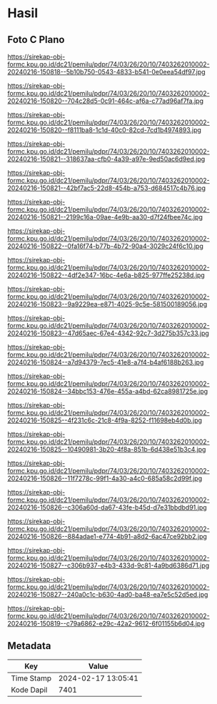 # Hasil

## Foto C Plano

https://sirekap-obj-formc.kpu.go.id/dc21/pemilu/pdpr/74/03/26/20/10/7403262010002-20240216-150818--5b10b750-0543-4833-b541-0e0eea54df97.jpg

https://sirekap-obj-formc.kpu.go.id/dc21/pemilu/pdpr/74/03/26/20/10/7403262010002-20240216-150820--704c28d5-0c91-464c-af6a-c77ad96af7fa.jpg

https://sirekap-obj-formc.kpu.go.id/dc21/pemilu/pdpr/74/03/26/20/10/7403262010002-20240216-150820--f8111ba8-1c1d-40c0-82cd-7cd1b4974893.jpg

https://sirekap-obj-formc.kpu.go.id/dc21/pemilu/pdpr/74/03/26/20/10/7403262010002-20240216-150821--318637aa-cfb0-4a39-a97e-9ed50ac6d9ed.jpg

https://sirekap-obj-formc.kpu.go.id/dc21/pemilu/pdpr/74/03/26/20/10/7403262010002-20240216-150821--42bf7ac5-22d8-454b-a753-d684517c4b76.jpg

https://sirekap-obj-formc.kpu.go.id/dc21/pemilu/pdpr/74/03/26/20/10/7403262010002-20240216-150821--2199c16a-09ae-4e9b-aa30-d7f24fbee74c.jpg

https://sirekap-obj-formc.kpu.go.id/dc21/pemilu/pdpr/74/03/26/20/10/7403262010002-20240216-150822--0fa16f74-b77b-4b72-90a4-3029c24f6c10.jpg

https://sirekap-obj-formc.kpu.go.id/dc21/pemilu/pdpr/74/03/26/20/10/7403262010002-20240216-150822--4df2e347-16bc-4e6a-b825-977ffe25238d.jpg

https://sirekap-obj-formc.kpu.go.id/dc21/pemilu/pdpr/74/03/26/20/10/7403262010002-20240216-150823--9a9229ea-e871-4025-9c5e-581500189056.jpg

https://sirekap-obj-formc.kpu.go.id/dc21/pemilu/pdpr/74/03/26/20/10/7403262010002-20240216-150823--47d65aec-67e4-4342-92c7-3d275b357c33.jpg

https://sirekap-obj-formc.kpu.go.id/dc21/pemilu/pdpr/74/03/26/20/10/7403262010002-20240216-150824--a7d94379-7ec5-41e8-a7f4-b4af6188b263.jpg

https://sirekap-obj-formc.kpu.go.id/dc21/pemilu/pdpr/74/03/26/20/10/7403262010002-20240216-150824--34bbc153-476e-455a-a4bd-62ca8981725e.jpg

https://sirekap-obj-formc.kpu.go.id/dc21/pemilu/pdpr/74/03/26/20/10/7403262010002-20240216-150825--4f231c6c-21c8-4f9a-8252-f11698eb4d0b.jpg

https://sirekap-obj-formc.kpu.go.id/dc21/pemilu/pdpr/74/03/26/20/10/7403262010002-20240216-150825--10490981-3b20-4f8a-851b-6d438e51b3c4.jpg

https://sirekap-obj-formc.kpu.go.id/dc21/pemilu/pdpr/74/03/26/20/10/7403262010002-20240216-150826--11f7278c-99f1-4a30-a4c0-685a58c2d99f.jpg

https://sirekap-obj-formc.kpu.go.id/dc21/pemilu/pdpr/74/03/26/20/10/7403262010002-20240216-150826--c306a60d-da67-43fe-b45d-d7e31bbdbd91.jpg

https://sirekap-obj-formc.kpu.go.id/dc21/pemilu/pdpr/74/03/26/20/10/7403262010002-20240216-150826--884adae1-e774-4b91-a8d2-6ac47ce92bb2.jpg

https://sirekap-obj-formc.kpu.go.id/dc21/pemilu/pdpr/74/03/26/20/10/7403262010002-20240216-150827--c306b937-e4b3-433d-9c81-4a9bd6386d71.jpg

https://sirekap-obj-formc.kpu.go.id/dc21/pemilu/pdpr/74/03/26/20/10/7403262010002-20240216-150827--240a0c1c-b630-4ad0-ba48-ea7e5c52d5ed.jpg

https://sirekap-obj-formc.kpu.go.id/dc21/pemilu/pdpr/74/03/26/20/10/7403262010002-20240216-150819--c79a6862-e29c-42a2-9612-6f01155b6d04.jpg


## Metadata

| Key        | Value               |
| ---------- | ------------------- |
| Time Stamp | 2024-02-17 13:05:41 |
| Kode Dapil | 7401                |



